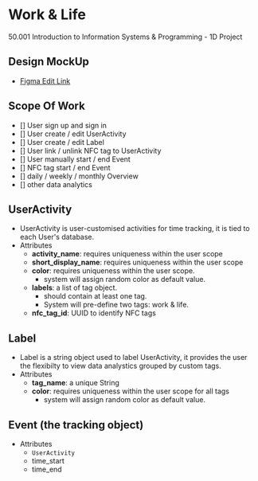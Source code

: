 # Work & Life
50.001 Introduction to Information Systems &amp; Programming - 1D Project

## Design MockUp

- [Figma Edit Link](https://www.figma.com/file/q8oGLAocaAazg4XulfOtYF/50001-SnapTrack?node-id=0%3A1)

## Scope Of Work

- [] User sign up and sign in
- [] User create / edit UserActivity
- [] User create / edit Label
- [] User link / unlink NFC tag to UserActivity
- [] User manually start / end Event
- [] NFC tag start / end Event
- [] daily / weekly / monthly Overview
- [] other data analytics



## UserActivity

- UserActivity is user-customised activities for time tracking, it is tied to each User's database. 
- Attributes
    - **activity_name**: requires uniqueness within the user scope 
    - **short_display_name**: requires uniqueness within the user scope 
    - **color**: requires uniqueness within the user scope.
        - system will assign random color as default value.
    - **labels**: a list of tag object. 
        - should contain at least one tag. 
        - System will pre-define two tags: work & life. 
    - **nfc_tag_id**: UUID to identify NFC tags



## Label

- Label is a string object used to label UserActivity, it provides the user the flexibilty to view data analystics grouped by custom tags.
- Attributes
    - **tag_name**: a unique String
    - **color**: requires uniqueness within the user scope for all tags
        - system will assign random color as default value.


## Event (the tracking object)

- Attributes
    - `UserActivity`
    - time_start
    - time_end